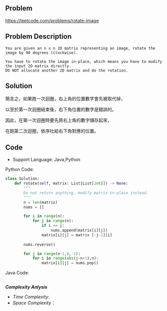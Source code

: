 ## Problem

https://leetcode.com/problems/rotate-image

## Problem Description

```
You are given an n x n 2D matrix representing an image, rotate the image by 90 degrees (clockwise).

You have to rotate the image in-place, which means you have to modify the input 2D matrix directly.
DO NOT allocate another 2D matrix and do the rotation.
```

## Solution
簡言之，如果跑一次迴圈，右上角的位置數字會先被取代掉，

以至於第一次迴圈結束後，右下角位置的數字是錯誤的。

因此，在第一次迴圈時要先將右上角的數字儲存起來，

在跑第二次迴圈，依序吐給右下角對應的位置。

## Code

- Support Language: Java,Python

Python Code:

```py
class Solution:
    def rotate(self, matrix: List[List[int]]) -> None:
        """
        Do not return anything, modify matrix in-place instead.
        """
        n = len(matrix)
        nums = []

        for i in range(n):
            for j in range(n):
                if i <= j:
                    nums.append(matrix[i][j])
                matrix[i][j] = matrix [-j-1][i]
        
        nums.reverse()

        for j in range(n-1,0,-1):
            for i in range(abs(j-n+1),n):
                matrix[i][j] = nums.pop()    
```

Java Code:

```

```

**_Complexity Anlysis_**

- _Time Complexity_: 
- _Space Complexity_：
